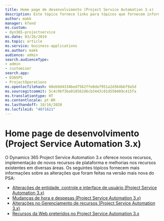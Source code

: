 ```yaml
---
title: Home page de desenvolvimento (Project Service Automation 3.x)
description: Este tópico fornece links para tópicos que fornecem informações de desenvolvimento do Dynamics 365 Project Service Automation (PSA) versão 3.x.
author: makk
manager: kfend
ms.custom:
- dyn365-projectservice
ms.date: 03/26/2019
ms.topic: article
ms.service: business-applications
ms.author: makk
audience: admin
search.audienceType:
- admin
- customizer
search.app:
- D365PS
- ProjectOperations
ms.openlocfilehash: 68eb9d4334bed7562ffe0de7951a2d364bbf9a5d
ms.sourcegitcommit: 5c4c9bf3ba018562d6cb3443c01d550489c415fa
ms.translationtype: HT
ms.contentlocale: pt-BR
ms.lasthandoff: 10/16/2020
ms.locfileid: "4071621"
---
```

# <a name="development-home-page-project-service-automation-3x"></a>Home page de desenvolvimento (Project Service Automation 3.x)

O Dynamics 365 Project Service Automation 3.x oferece novos recursos, implementação de novos recursos de plataforma e melhorias nos recursos existentes em diversas áreas. Os seguintes tópicos fornecem mais informações sobre as alterações que foram feitas na versão mais nova do PSA:

- [Alterações de entidade, controle e interface de usuário (Project Service Automation 3.x)](../developer-guides/entity-changes-v3.x.md)
- [Mudanças de hora e despesas (Project Service Automation 3.x)](../developer-guides/time-expense-changes-v3.x.md)
- [Alterações no Gerenciamento de recursos (Project Service Automation 3.x)](../developer-guides/resource-management-changes-v3.x.md)
- [Recursos da Web preteridos no Project Service Automation 3.x](../developer-guides/web-resources-deprecated-v3.x.md)
